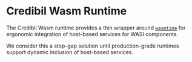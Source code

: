 # Credibil Wasm Runtime

The Credibil Wasm runtime provides a thin wrapper around [`wasmtime`](https://github.com/bytecodealliance/wasmtime) 
for ergonomic integration of host-based services for WASI components.

We consider this a stop-gap solution until production-grade runtimes support dynamic inclusion of host-based 
services.
